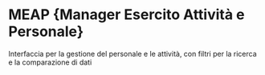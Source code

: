 # MEAP {Manager Esercito Attività e Personale}
Interfaccia per la gestione del personale e le attività, con filtri per la ricerca e la comparazione di dati
